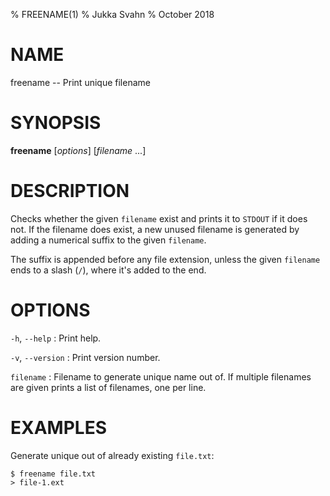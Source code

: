 % FREENAME(1)
% Jukka Svahn
% October 2018

# NAME

freename -- Print unique filename

# SYNOPSIS

**freename** [*options*] [*filename* ...]

# DESCRIPTION

Checks whether the given `filename` exist and prints it to `STDOUT` if it does
not. If the filename does exist, a new unused filename is generated by adding a
numerical suffix to the given `filename`.

The suffix is appended before any file extension, unless the given `filename`
ends to a slash (`/`), where it's added to the end.

# OPTIONS

`-h`, `--help`
: Print help.

`-v`, `--version`
: Print version number.

`filename`
: Filename to generate unique name out of. If multiple filenames are given
prints a list of filenames, one per line.

# EXAMPLES

Generate unique out of already existing `file.txt`:

    $ freename file.txt
    > file-1.ext
